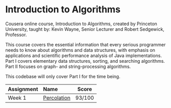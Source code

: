 # Introduction to Algorithms

Cousera online course, Introduction to Algorithms, created by Princeton University, taught by: Kevin Wayne, Senior Lecturer and Robert Sedgewick, Professor.

This course covers the essential information that every serious programmer needs to know about algorithms and data structures, with emphasis on applications and scientific performance analysis of Java implementations. Part I covers elementary data structures, sorting, and searching algorithms. Part II focuses on graph- and string-processing algorithms.

This codebase will only cover Part I for the time being.

| Assignment  | Name            |  Score   |   
| :---        | :---            |  :---:   |   
| Week 1      | [Percolation](http://coursera.cs.princeton.edu/algs4/assignments/percolation.html)     |  93/100  |
